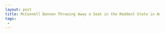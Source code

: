 ```yaml
---
layout: post
title: McConnell Bannon Throwing Away a Seat in the Reddest State in America Is Hard to Ignore
tags:
 -
---
```


